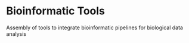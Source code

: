 # Bioinformatic Tools
 Assembly of tools to integrate bioinformatic pipelines for biological data analysis
